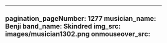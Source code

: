 ------
pagination_pageNumber: 1277
musician_name: Benji
band_name: Skindred
img_src: images/musician1302.png
onmouseover_src: 
------
